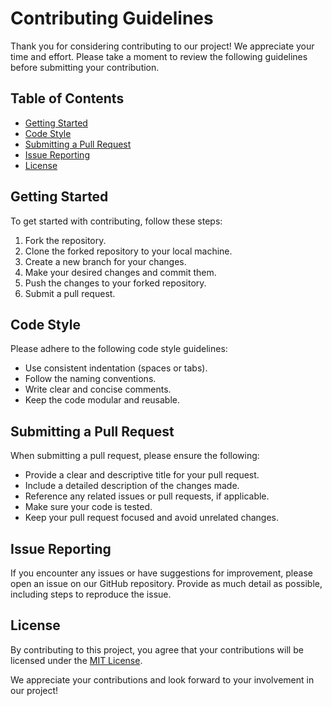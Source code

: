 # Contributing Guidelines

Thank you for considering contributing to our project! We appreciate your time and effort. Please take a moment to review the following guidelines before submitting your contribution.

## Table of Contents
- [Getting Started](#getting-started)
- [Code Style](#code-style)
- [Submitting a Pull Request](#submitting-a-pull-request)
- [Issue Reporting](#issue-reporting)
- [License](#license)

## Getting Started
To get started with contributing, follow these steps:
1. Fork the repository.
2. Clone the forked repository to your local machine.
3. Create a new branch for your changes.
4. Make your desired changes and commit them.
5. Push the changes to your forked repository.
6. Submit a pull request.

## Code Style
Please adhere to the following code style guidelines:
- Use consistent indentation (spaces or tabs).
- Follow the naming conventions.
- Write clear and concise comments.
- Keep the code modular and reusable.

## Submitting a Pull Request
When submitting a pull request, please ensure the following:
- Provide a clear and descriptive title for your pull request.
- Include a detailed description of the changes made.
- Reference any related issues or pull requests, if applicable.
- Make sure your code is tested.
- Keep your pull request focused and avoid unrelated changes.

## Issue Reporting
If you encounter any issues or have suggestions for improvement, please open an issue on our GitHub repository. Provide as much detail as possible, including steps to reproduce the issue.

## License
By contributing to this project, you agree that your contributions will be licensed under the [MIT License](LICENSE).

We appreciate your contributions and look forward to your involvement in our project!
